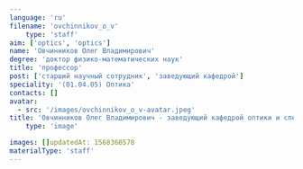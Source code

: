 ```yaml
---
language: 'ru'
filename: 'ovchinnikov_o_v'
    type: 'staff'
aim: ['optics', 'optics']
name: 'Овчинников Олег Владимирович'
degree: 'доктор физико-математических наук'
title: 'профессор'
post: ['старший научный сотрудник', 'заведующий кафедрой']
speciality: '(01.04.05) Оптика'
contacts: []
avatar:
  - src: '/images/ovchinnikov_o_v-avatar.jpeg'
title: 'Овчинников Олег Владимирович - заведующий кафедрой оптики и спектроскопии'
    type: 'image'

images: []updatedAt: 1568360578
materialType: 'staff'
---
```


